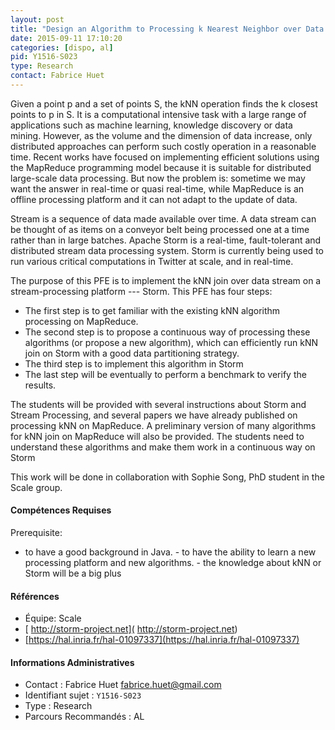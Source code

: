 ```yaml
---
layout: post
title: "Design an Algorithm to Processing k Nearest Neighbor over Data Stream"
date: 2015-09-11 17:10:20
categories: [dispo, al]
pid: Y1516-S023
type: Research
contact: Fabrice Huet
---
```

       
Given a point p and a set of points S, the kNN operation finds the k closest points to p in S. It is a computational intensive task with a large range of applications such as machine learning, knowledge discovery or data mining. However, as the volume and the dimension of data increase, only distributed approaches can perform such costly operation in a reasonable time. Recent works have focused on implementing efficient solutions using the MapReduce programming model because it is suitable for distributed large-scale data processing. But now the problem is: sometime we may want the answer in real-time or quasi real-time, while MapReduce is an offline processing platform and it can not adapt to the update of data.
 
Stream is a sequence of data made available over time. A data stream can be thought of as items on a conveyor belt being processed one at a time rather than in large batches. Apache Storm is a real-time, fault-tolerant and distributed stream data processing system. Storm is currently being used to run various critical computations in Twitter at scale, and in real-time.
 
The purpose of this PFE is to implement the kNN join over data stream on a stream-processing platform --- Storm. This PFE has four steps:
-   The first step is to get familiar with the existing kNN algorithm processing on MapReduce.
-   The second step is to propose a continuous way of processing these algorithms (or propose a new algorithm), which can efficiently run kNN join on Storm with a good data partitioning strategy.
-   The third step is to implement this algorithm in Storm
-   The last step will be eventually to perform a benchmark to verify the results.
 
The students will be provided with several instructions about Storm and Stream Processing, and several papers we have already published on processing kNN on MapReduce. A preliminary version of many algorithms for kNN join on MapReduce will also be provided. The students need to understand these algorithms and make them work in a continuous way on Storm

This work will be done in collaboration with Sophie Song, PhD student in the Scale group.

#### Compétences Requises
Prerequisite:
- to have a good background in Java.
      - to have the ability to learn a new processing platform and new algorithms.
      - the knowledge about kNN or Storm will be a big plus
 


#### Références

  * Équipe: Scale
  * [ http://storm-project.net]( http://storm-project.net)
  * [https://hal.inria.fr/hal-01097337](https://hal.inria.fr/hal-01097337)

#### Informations Administratives
  * Contact : Fabrice Huet <fabrice.huet@gmail.com>
  * Identifiant sujet : `Y1516-S023`
  * Type : Research
  * Parcours Recommandés : AL
     